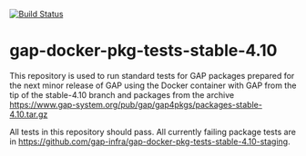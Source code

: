 [![Build Status](https://travis-ci.org/gap-infra/gap-docker-pkg-tests-stable-4.10.svg?branch=master)](https://travis-ci.org/gap-infra/gap-docker-pkg-tests-stable-4.10)

# gap-docker-pkg-tests-stable-4.10

This repository is used to run standard tests for GAP packages prepared
for the next minor release of GAP using the Docker container with GAP
from the tip of the stable-4.10 branch and packages from the archive
https://www.gap-system.org/pub/gap/gap4pkgs/packages-stable-4.10.tar.gz

All tests in this repository should pass. All currently failing package
tests are in https://github.com/gap-infra/gap-docker-pkg-tests-stable-4.10-staging.
